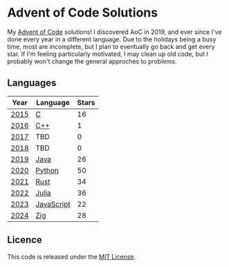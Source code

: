 # Advent of Code Solutions

My [Advent of Code](https://adventofcode.com) solutions! I discovered AoC
in 2019, and ever since I've done every year in a different language. Due to
the holidays being a busy time, most are incomplete, but I plan to eventually
go back and get every star. If I'm feeling particularly motivated, I may clean
up old code, but I probably won't change the general approches to problems.

## Languages

| Year                                  | Language                                                      | Stars |
| ------------------------------------- | ------------------------------------------------------------- | ----- |
| [2015](https://adventofcode.com/2015) | [C](<https://en.wikipedia.org/wiki/C_(programming_language)>) | 16    |
| [2016](https://adventofcode.com/2016) | [C++](https://en.wikipedia.org/wiki/C++)                      | 1     |
| [2017](https://adventofcode.com/2017) | TBD                                                           | 0     |
| [2018](https://adventofcode.com/2018) | TBD                                                           | 0     |
| [2019](https://adventofcode.com/2019) | [Java](https://www.oracle.com/java/)                          | 26    |
| [2020](https://adventofcode.com/2020) | [Python](https://www.python.org)                              | 50    |
| [2021](https://adventofcode.com/2021) | [Rust](https://www.rust-lang.org)                             | 34    |
| [2022](https://adventofcode.com/2022) | [Julia](https://julialang.org)                                | 36    |
| [2023](https://adventofcode.com/2023) | [JavaScript](https://en.wikipedia.org/wiki/JavaScript)        | 22    |
| [2024](https://adventofcode.com/2024) | [Zig](https://ziglang.org/)                                   | 28    |

## Licence

This code is released under the [MIT License](LICENSE.txt).
